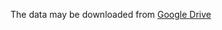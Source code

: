 The data may be downloaded from [Google Drive](https://drive.google.com/file/d/14icK8yvEZhEQKK6u0Mcow_yxKUVKZIcw/view)
